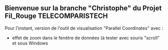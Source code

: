 ## Bienvenue sur la branche "Christophe" du Projet Fil_Rouge TELECOMPARISTECH

Pour l'instant, version de l'outil de visualisation "Parallel Coordinates" avec :
- effet de zoom dans le fenètre de données (à tester avec souris "scroll" et sous Windows

